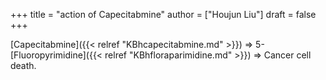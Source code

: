 +++
title = "action of Capecitabmine"
author = ["Houjun Liu"]
draft = false
+++

[Capecitabmine]({{< relref "KBhcapecitabmine.md" >}}) =&gt; 5-[Fluoropyrimidine]({{< relref "KBhfloraparimidine.md" >}}) =&gt; Cancer cell death.